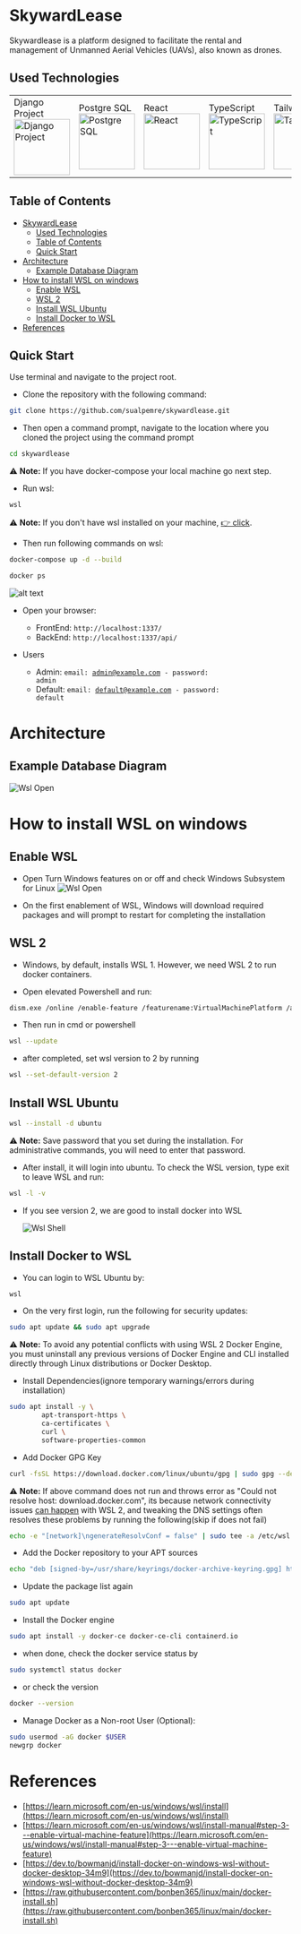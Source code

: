 
# SkywardLease 

Skywardlease is a platform designed to facilitate the rental and management of Unmanned Aerial Vehicles (UAVs), also known as drones.

## Used Technologies

<!-- HTML table -->
<table>
<tr>
<td>Django Project<br><img src="https://edent.github.io/SuperTinyIcons/images/svg/djangoproject.svg" width="100" title="Django Project"></td>
<td>Postgre SQL<br><img src="https://uxwing.com/wp-content/themes/uxwing/download/brands-and-social-media/postgresql-icon.png" width="100" title="Postgre SQL"></td>
<td>React<br><img src="https://edent.github.io/SuperTinyIcons/images/svg/react.svg" width="100" title="React"></td>
<td>TypeScript<br><img src="https://edent.github.io/SuperTinyIcons/images/svg/typescript.svg" width="100" title="TypeScript"></td>
<td>Tailwind<br><img src="https://ph-files.imgix.net/829bdf09-bf73-4976-ae80-8eb1ec6b455d.png?auto=format" width="100" height="100" title="Tailwind"></td>
<td>NGINX<br><img src="https://edent.github.io/SuperTinyIcons/images/svg/nginx.svg" width="100" title="NGINX"></td>
<td>Gunicorn<br><img src="https://cdn.icon-icons.com/icons2/2699/PNG/512/gunicorn_logo_icon_170045.png" width="100" title="Gunicorn"></td>
<td>Docker<br><img src="https://edent.github.io/SuperTinyIcons/images/svg/docker.svg" width="100" title="Docker"></td>


</tr>
</table>

## Table of Contents

- [SkywardLease](#skywardlease)
  - [Used Technologies](#used-technologies)
  - [Table of Contents](#table-of-contents)
  - [Quick Start](#quick-start)
- [Architecture](#architecture)
  - [Example Database Diagram](#example-database-diagram)
- [How to install WSL on windows](#how-to-install-wsl-on-windows)
  - [Enable WSL](#enable-wsl)
  - [WSL 2](#wsl-2)
  - [Install WSL Ubuntu](#install-wsl-ubuntu)
  - [Install Docker to WSL](#install-docker-to-wsl)
- [References](#references)




## Quick Start

Use terminal and navigate to the project root. 

- Clone the repository with the following command:

```bash
git clone https://github.com/sualpemre/skywardlease.git
```

- Then open a command prompt, navigate to the location where you cloned the project using the command prompt
```bash
cd skywardlease
```

:warning: **Note:** If you have docker-compose your local machine go next step.
- Run wsl:
```bash
wsl
```
:warning: **Note:** If you don't have wsl installed on your machine, [👉 click](#with-wsl).



- Then run following commands on wsl:
```bash
docker-compose up -d --build
```  
```bash
docker ps
```  
![alt text](assets/dockerps.png)

- Open your browser:
    - FrontEnd:
        <code>http://localhost:1337/</code>
    - BackEnd: 
        <code>http://localhost:1337/api/</code>
        
- Users
  - Admin:
    <code>email: admin@example.com - password: admin</code>
  - Default: 
    <code>email: default@example.com - password: default</code> 

# Architecture

## Example Database Diagram 
![Wsl Open](assets/dbdiagram.png)


# How to install WSL on windows

## Enable WSL 
        
- Open Turn Windows features on or off and check Windows Subsystem for Linux
    ![Wsl Open](assets/wsl-1.png)

- On the first enablement of WSL, Windows will download required packages and will prompt to restart for completing the installation

## WSL 2

- Windows, by default, installs WSL 1. However, we need WSL 2 to run docker containers.

- Open elevated Powershell and run:
```bash
dism.exe /online /enable-feature /featurename:VirtualMachinePlatform /all /norestart
```  

- Then run in cmd or powershell
```bash
wsl --update
```    

- after completed, set wsl version to 2 by running
```bash
wsl --set-default-version 2
```  

## Install WSL Ubuntu
```bash
wsl --install -d ubuntu
```  

:warning: **Note:** Save password that you set during the installation. For administrative commands, you will need to enter that password.

- After install, it will login into ubuntu. To check the WSL version, type exit to leave WSL and run:
```bash
wsl -l -v
```     

- If you see version 2, we are good to install docker into WSL
    
    ![Wsl Shell](assets/wsl-2.png)

## Install Docker to WSL

- You can login to WSL Ubuntu by:
```bash
wsl
``` 

- On the very first login, run the following for security updates:
```bash
sudo apt update && sudo apt upgrade
``` 
:warning: **Note:** To avoid any potential conflicts with using WSL 2 Docker Engine, you must uninstall any previous versions of Docker Engine and CLI installed directly  through Linux distributions or Docker Desktop.


- Install Dependencies(ignore temporary warnings/errors during installation)
```bash
sudo apt install -y \
        apt-transport-https \
        ca-certificates \
        curl \
        software-properties-common
``` 

- Add Docker GPG Key
```bash
curl -fsSL https://download.docker.com/linux/ubuntu/gpg | sudo gpg --dearmor -o /usr/share/keyrings/docker-archive-keyring.gpg
```  

:warning: **Note:** If above command does not run and throws error as "Could not resolve host: download.docker.com", its because network connectivity issues [can happen](https://github.com/microsoft/WSL/issues?q=is%3Aissue+label%3Anetwork) with WSL 2, and tweaking the DNS settings often resolves these problems by running the following(skip if does not fail)
```bash
echo -e "[network]\ngenerateResolvConf = false" | sudo tee -a /etc/wsl.conf sudo unlink /etc/resolv.conf echo nameserver 1.1.1.1 | sudo tee /etc/resolv.conf
``` 
    
- Add the Docker repository to your APT sources
```bash
echo "deb [signed-by=/usr/share/keyrings/docker-archive-keyring.gpg] https://download.docker.com/linux/ubuntu $(lsb_release -cs) stable" | sudo tee /etc/apt/sources.list.d/docker.list > /dev/null
``` 

- Update the package list again
```bash
sudo apt update
```   
- Install the Docker engine
```bash
sudo apt install -y docker-ce docker-ce-cli containerd.io
``` 
- when done, check the docker service status by
```bash
sudo systemctl status docker
```   

- or check the version
```bash
docker --version
```     

- Manage Docker as a Non-root User (Optional):
```bash
sudo usermod -aG docker $USER 
newgrp docker
```   


# References

- [https://learn.microsoft.com/en-us/windows/wsl/install](https://learn.microsoft.com/en-us/windows/wsl/install)
- [https://learn.microsoft.com/en-us/windows/wsl/install-manual#step-3---enable-virtual-machine-feature](https://learn.microsoft.com/en-us/windows/wsl/install-manual#step-3---enable-virtual-machine-feature)
- [https://dev.to/bowmanjd/install-docker-on-windows-wsl-without-docker-desktop-34m9](https://dev.to/bowmanjd/install-docker-on-windows-wsl-without-docker-desktop-34m9)
- [https://raw.githubusercontent.com/bonben365/linux/main/docker-install.sh](https://raw.githubusercontent.com/bonben365/linux/main/docker-install.sh)